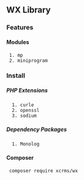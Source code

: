 ## WX Library
### Features
#### Modules
     1. mp
     2. miniprogram

### Install
##### PHP Extensions
      1. curle
      2. openssl 
      3. sodium
      
##### Dependency Packages
      1. Monolog
#### Composer 
     composer require xcrms/wx
    


